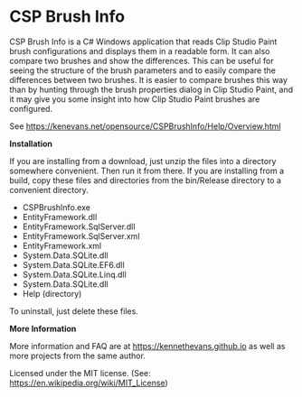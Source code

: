# CSP Brush Info

CSP Brush Info is a C# Windows application that reads Clip Studio Paint brush configurations and displays them in a readable form. It can also compare two brushes and show the differences. This can be useful for seeing the structure of the brush parameters and to easily compare the differences between two brushes. It is easier to compare brushes this way than by hunting through the brush properties dialog in Clip Studio Paint, and it may give you some insight into how Clip Studio Paint brushes are configured.


See https://kenevans.net/opensource/CSPBrushInfo/Help/Overview.html

**Installation**

If you are installing from a download, just unzip the files into a directory somewhere convenient. Then run it from there. If you are installing from a build, copy these files and directories from the bin/Release directory to a convenient directory.


* CSPBrushInfo.exe
* EntityFramework.dll
* EntityFramework.SqlServer.dll
* EntityFramework.SqlServer.xml
* EntityFramework.xml
* System.Data.SQLite.dll
* System.Data.SQLite.EF6.dll
* System.Data.SQLite.Linq.dll
* System.Data.SQLite.dll
* Help (directory)

To uninstall, just delete these files.

**More Information**

More information and FAQ are at https://kennethevans.github.io as well as more projects from the same author.

Licensed under the MIT license. (See: https://en.wikipedia.org/wiki/MIT_License)
